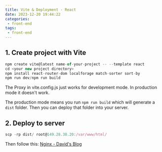 ```yaml
---
title: Vite & Deployment - React
date: 2023-12-20 19:44:22
categories:
 - front-end
tags:
 - front-end
---
```


## 1. Create project with Vite

```js
npm create vite@latest name-of-your-project -- --template react
cd <your new project directory>
npm install react-router-dom localforage match-sorter sort-by
npm run dev/npm run build
```

The Proxy in vite.config.js just works for development mode. In production mode it doesn't work.

The production mode means you run `npm run build` which will generate a `dist` folder. Then you can deploy that folder into your server. 


## 2. Deploy to server

```js
scp -rp dist/ root@149.28.30.20:/var/www/html/
```

Then follow this: [Nginx - David's Blog](https://davidzhu.xyz/post/build-website/007-nginx/)


